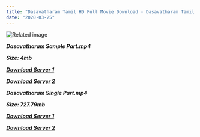 ```yaml
---
title: "Dasavatharam Tamil HD Full Movie Download - Dasavatharam Tamil HD Movie Download"
date: "2020-03-25"
---
```


![Related image](https://upload.wikimedia.org/wikipedia/en/thumb/1/16/Dasavatharam_poster.jpg/220px-Dasavatharam_poster.jpg)

**_Dasavatharam Sample Part.mp4_**

**_Size: 4mb_**

**_[Download Server 1](http://b4.wetransfer.vip/files/{1299f9f5e3b2d69cf2543eed9032a99b1b0ad17e14bffebc066fcf7d2dcb313c}20Actor{1299f9f5e3b2d69cf2543eed9032a99b1b0ad17e14bffebc066fcf7d2dcb313c}20Hits{1299f9f5e3b2d69cf2543eed9032a99b1b0ad17e14bffebc066fcf7d2dcb313c}20Collection/Kamal{1299f9f5e3b2d69cf2543eed9032a99b1b0ad17e14bffebc066fcf7d2dcb313c}20Haasan{1299f9f5e3b2d69cf2543eed9032a99b1b0ad17e14bffebc066fcf7d2dcb313c}20Movies{1299f9f5e3b2d69cf2543eed9032a99b1b0ad17e14bffebc066fcf7d2dcb313c}20Collection/Kamal{1299f9f5e3b2d69cf2543eed9032a99b1b0ad17e14bffebc066fcf7d2dcb313c}20Haasan{1299f9f5e3b2d69cf2543eed9032a99b1b0ad17e14bffebc066fcf7d2dcb313c}20New{1299f9f5e3b2d69cf2543eed9032a99b1b0ad17e14bffebc066fcf7d2dcb313c}20Movies{1299f9f5e3b2d69cf2543eed9032a99b1b0ad17e14bffebc066fcf7d2dcb313c}20Collection/Dasavatharam{1299f9f5e3b2d69cf2543eed9032a99b1b0ad17e14bffebc066fcf7d2dcb313c}20(2008)/Dasavatharam{1299f9f5e3b2d69cf2543eed9032a99b1b0ad17e14bffebc066fcf7d2dcb313c}20{1299f9f5e3b2d69cf2543eed9032a99b1b0ad17e14bffebc066fcf7d2dcb313c}20Sample{1299f9f5e3b2d69cf2543eed9032a99b1b0ad17e14bffebc066fcf7d2dcb313c}20HD.mp4)_**

**_[Download Server 2](http://b4.wetransfer.vip/files/{1299f9f5e3b2d69cf2543eed9032a99b1b0ad17e14bffebc066fcf7d2dcb313c}20Actor{1299f9f5e3b2d69cf2543eed9032a99b1b0ad17e14bffebc066fcf7d2dcb313c}20Hits{1299f9f5e3b2d69cf2543eed9032a99b1b0ad17e14bffebc066fcf7d2dcb313c}20Collection/Kamal{1299f9f5e3b2d69cf2543eed9032a99b1b0ad17e14bffebc066fcf7d2dcb313c}20Haasan{1299f9f5e3b2d69cf2543eed9032a99b1b0ad17e14bffebc066fcf7d2dcb313c}20Movies{1299f9f5e3b2d69cf2543eed9032a99b1b0ad17e14bffebc066fcf7d2dcb313c}20Collection/Kamal{1299f9f5e3b2d69cf2543eed9032a99b1b0ad17e14bffebc066fcf7d2dcb313c}20Haasan{1299f9f5e3b2d69cf2543eed9032a99b1b0ad17e14bffebc066fcf7d2dcb313c}20New{1299f9f5e3b2d69cf2543eed9032a99b1b0ad17e14bffebc066fcf7d2dcb313c}20Movies{1299f9f5e3b2d69cf2543eed9032a99b1b0ad17e14bffebc066fcf7d2dcb313c}20Collection/Dasavatharam{1299f9f5e3b2d69cf2543eed9032a99b1b0ad17e14bffebc066fcf7d2dcb313c}20(2008)/Dasavatharam{1299f9f5e3b2d69cf2543eed9032a99b1b0ad17e14bffebc066fcf7d2dcb313c}20{1299f9f5e3b2d69cf2543eed9032a99b1b0ad17e14bffebc066fcf7d2dcb313c}20Sample{1299f9f5e3b2d69cf2543eed9032a99b1b0ad17e14bffebc066fcf7d2dcb313c}20HD.mp4)_**

**_Dasavatharam Single Part.mp4_**

**_Size: 727.79mb_**

**_[Download Server 1](http://b4.wetransfer.vip/files/{1299f9f5e3b2d69cf2543eed9032a99b1b0ad17e14bffebc066fcf7d2dcb313c}20Actor{1299f9f5e3b2d69cf2543eed9032a99b1b0ad17e14bffebc066fcf7d2dcb313c}20Hits{1299f9f5e3b2d69cf2543eed9032a99b1b0ad17e14bffebc066fcf7d2dcb313c}20Collection/Kamal{1299f9f5e3b2d69cf2543eed9032a99b1b0ad17e14bffebc066fcf7d2dcb313c}20Haasan{1299f9f5e3b2d69cf2543eed9032a99b1b0ad17e14bffebc066fcf7d2dcb313c}20Movies{1299f9f5e3b2d69cf2543eed9032a99b1b0ad17e14bffebc066fcf7d2dcb313c}20Collection/Kamal{1299f9f5e3b2d69cf2543eed9032a99b1b0ad17e14bffebc066fcf7d2dcb313c}20Haasan{1299f9f5e3b2d69cf2543eed9032a99b1b0ad17e14bffebc066fcf7d2dcb313c}20New{1299f9f5e3b2d69cf2543eed9032a99b1b0ad17e14bffebc066fcf7d2dcb313c}20Movies{1299f9f5e3b2d69cf2543eed9032a99b1b0ad17e14bffebc066fcf7d2dcb313c}20Collection/Dasavatharam{1299f9f5e3b2d69cf2543eed9032a99b1b0ad17e14bffebc066fcf7d2dcb313c}20(2008)/Dasavatharam{1299f9f5e3b2d69cf2543eed9032a99b1b0ad17e14bffebc066fcf7d2dcb313c}20{1299f9f5e3b2d69cf2543eed9032a99b1b0ad17e14bffebc066fcf7d2dcb313c}20Single{1299f9f5e3b2d69cf2543eed9032a99b1b0ad17e14bffebc066fcf7d2dcb313c}20Part{1299f9f5e3b2d69cf2543eed9032a99b1b0ad17e14bffebc066fcf7d2dcb313c}20HD.mp4)_**

**_[Download Server 2](http://b4.wetransfer.vip/files/{1299f9f5e3b2d69cf2543eed9032a99b1b0ad17e14bffebc066fcf7d2dcb313c}20Actor{1299f9f5e3b2d69cf2543eed9032a99b1b0ad17e14bffebc066fcf7d2dcb313c}20Hits{1299f9f5e3b2d69cf2543eed9032a99b1b0ad17e14bffebc066fcf7d2dcb313c}20Collection/Kamal{1299f9f5e3b2d69cf2543eed9032a99b1b0ad17e14bffebc066fcf7d2dcb313c}20Haasan{1299f9f5e3b2d69cf2543eed9032a99b1b0ad17e14bffebc066fcf7d2dcb313c}20Movies{1299f9f5e3b2d69cf2543eed9032a99b1b0ad17e14bffebc066fcf7d2dcb313c}20Collection/Kamal{1299f9f5e3b2d69cf2543eed9032a99b1b0ad17e14bffebc066fcf7d2dcb313c}20Haasan{1299f9f5e3b2d69cf2543eed9032a99b1b0ad17e14bffebc066fcf7d2dcb313c}20New{1299f9f5e3b2d69cf2543eed9032a99b1b0ad17e14bffebc066fcf7d2dcb313c}20Movies{1299f9f5e3b2d69cf2543eed9032a99b1b0ad17e14bffebc066fcf7d2dcb313c}20Collection/Dasavatharam{1299f9f5e3b2d69cf2543eed9032a99b1b0ad17e14bffebc066fcf7d2dcb313c}20(2008)/Dasavatharam{1299f9f5e3b2d69cf2543eed9032a99b1b0ad17e14bffebc066fcf7d2dcb313c}20{1299f9f5e3b2d69cf2543eed9032a99b1b0ad17e14bffebc066fcf7d2dcb313c}20Single{1299f9f5e3b2d69cf2543eed9032a99b1b0ad17e14bffebc066fcf7d2dcb313c}20Part{1299f9f5e3b2d69cf2543eed9032a99b1b0ad17e14bffebc066fcf7d2dcb313c}20HD.mp4)_**
